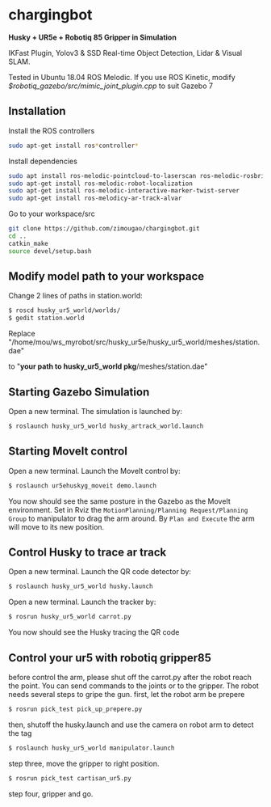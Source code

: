 # chargingbot

**Husky + UR5e + Robotiq 85 Gripper in Simulation**

IKFast Plugin, Yolov3 & SSD Real-time Object Detection, Lidar & Visual SLAM.

Tested in Ubuntu 18.04 ROS Melodic. If you use ROS Kinetic, modify *$robotiq_gazebo/src/mimic_joint_plugin.cpp* to suit Gazebo 7


## Installation

Install the ROS controllers
```bash
sudo apt-get install ros*controller*
```
Install dependencies
```bash
sudo apt install ros-melodic-pointcloud-to-laserscan ros-melodic-rosbridge-server
sudo apt-get install ros-melodic-robot-localization
sudo apt-get install ros-melodic-interactive-marker-twist-server
sudo apt-get install ros-melodicy-ar-track-alvar
```
Go to your workspace/src
```bash
git clone https://github.com/zimougao/chargingbot.git
cd ..
catkin_make
source devel/setup.bash
```

## Modify model path to your workspace

Change 2 lines of <uri> paths in station.world:

```bash
$ roscd husky_ur5_world/worlds/
$ gedit station.world
```
Replace "<uri>/home/mou/ws_myrobot/src/husky_ur5e/husky_ur5_world/meshes/station.dae</uri>"

to "<uri>**your path to husky_ur5_world pkg**/meshes/station.dae</uri>"

## Starting Gazebo Simulation

Open a new terminal. The simulation is launched by:
```bash
$ roslaunch husky_ur5_world husky_artrack_world.launch
```

## Starting MoveIt control

Open a new terminal. Launch the MoveIt control by:
```bash
$ roslaunch ur5ehuskyg_moveit demo.launch
```
You now should see the same posture in the Gazebo as the MoveIt environment.
Set in Rviz the `MotionPlanning/Planning Request/Planning Group` to manipulator to drag the arm around. 
By `Plan and Execute` the arm will move to its new position.

## Control Husky to trace ar track

Open a new terminal. Launch the QR code detector by:
```bash
$ roslaunch husky_ur5_world husky.launch
```
Open a new terminal. Launch the tracker by:
```bash
$ rosrun husky_ur5_world carrot.py
```
You now should see the Husky tracing the QR code

## Control your ur5 with robotiq gripper85
before control the arm, please shut off the carrot.py after the robot reach the point.
You can send commands to the joints or to the gripper.
The robot needs several steps to gripe the gun.
first, let the robot arm be prepere
```bash
$ rosrun pick_test pick_up_prepere.py
```
then, shutoff the husky.launch and use the camera on robot arm to detect the tag
```bash
$ roslaunch husky_ur5_world manipulator.launch
```

step three, move the gripper to right position.
```bash
$ rosrun pick_test cartisan_ur5.py
```
step four, gripper and go.
